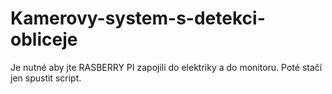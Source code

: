 # Kamerovy-system-s-detekci-obliceje
Je nutné aby jte RASBERRY PI zapojili do elektriky a do monitoru.
Poté stačí jen spustit script.
